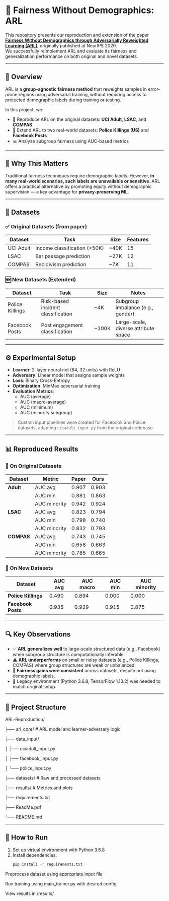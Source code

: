 # 🤖 Fairness Without Demographics: ARL

This repository presents our reproduction and extension of the paper  
**[Fairness Without Demographics through Adversarially Reweighted Learning (ARL)](https://arxiv.org/abs/2006.13114)**, originally published at NeurIPS 2020.  
We successfully reimplement ARL and evaluate its fairness and generalization performance on both original and novel datasets.

---

## 📌 Overview

ARL is a **group-agnostic fairness method** that reweights samples in error-prone regions using adversarial training, without requiring access to protected demographic labels during training or testing.

In this project, we:
- 🔁 Reproduce ARL on the original datasets: **UCI Adult**, **LSAC**, and **COMPAS**
- 🧪 Extend ARL to two real-world datasets: **Police Killings (US)** and **Facebook Posts**
- 📊 Analyze subgroup fairness using AUC-based metrics

---

## 🧠 Why This Matters

Traditional fairness techniques require demographic labels. However, **in many real-world scenarios, such labels are unavailable or sensitive**. ARL offers a practical alternative by promoting equity without demographic supervision — a key advantage for **privacy-preserving ML**.

---

## 📁 Datasets

### ✅ Original Datasets (from paper)
| Dataset     | Task                               | Size     | Features |
|-------------|------------------------------------|----------|----------|
| UCI Adult   | Income classification (>50K)       | ~40K     | 15       |
| LSAC        | Bar passage prediction              | ~27K     | 12       |
| COMPAS      | Recidivism prediction               | ~7K      | 11       |

### 🆕 New Datasets (Extended)
| Dataset           | Task                                     | Size     | Notes                                 |
|-------------------|------------------------------------------|----------|----------------------------------------|
| Police Killings   | Risk-based incident classification       | ~4K      | Subgroup imbalance (e.g., gender)      |
| Facebook Posts    | Post engagement classification           | ~100K    | Large-scale, diverse attribute space   |

---

## ⚙️ Experimental Setup

- **Learner**: 2-layer neural net (64, 32 units) with ReLU
- **Adversary**: Linear model that assigns sample weights
- **Loss**: Binary Cross-Entropy
- **Optimization**: MinMax adversarial training
- **Evaluation Metrics**:
  - AUC (average)
  - AUC (macro-average)
  - AUC (minimum)
  - AUC (minority subgroup)

> Custom input pipelines were created for Facebook and Police datasets, adapting `uciadult_input.py` from the original codebase.

---

## 📊 Reproduced Results

### 🔁 On Original Datasets

| Dataset    | Metric        | Paper        | Ours         |
|------------|----------------|--------------|--------------|
| **Adult**  | AUC avg       | 0.907        | 0.903        |
|            | AUC min       | 0.881        | 0.863        |
|            | AUC minority  | 0.942        | 0.924        |
| **LSAC**   | AUC avg       | 0.823        | 0.794        |
|            | AUC min       | 0.798        | 0.740        |
|            | AUC minority  | 0.832        | 0.793        |
| **COMPAS** | AUC avg       | 0.743        | 0.745        |
|            | AUC min       | 0.658        | 0.663        |
|            | AUC minority  | 0.785        | 0.665        |

### 🧪 On New Datasets

| Dataset            | AUC avg | AUC macro | AUC min | AUC minority |
|--------------------|---------|-----------|---------|---------------|
| **Police Killings**| 0.490   | 0.894     | 0.000   | 0.000         |
| **Facebook Posts** | 0.935   | 0.929     | 0.915   | 0.875         |

---

## 🔍 Key Observations

- ✅ **ARL generalizes well** to large-scale structured data (e.g., Facebook) when subgroup structure is computationally inferable.
- ⚠️ **ARL underperforms** on small or noisy datasets (e.g., Police Killings, COMPAS) where group structures are weak or unbalanced.
- 🔁 **Fairness gains were consistent** across datasets, despite not using demographic labels.
- 🔧 Legacy environment (Python 3.6.8, TensorFlow 1.13.2) was needed to match original setup.

---

## 📁 Project Structure

ARL-Reproduction/

├── arl_core/ # ARL model and learner-adversary logic

├── data_input/

│ ├── uciadult_input.py

│ ├── facebook_input.py

│ └── police_input.py

├── datasets/ # Raw and processed datasets

├── results/ # Metrics and plots

├── requirements.txt

├── ReadMe.pdf

└── README.md



---

## 📌 How to Run

1. Set up virtual environment with Python 3.6.8
2. Install dependencies:
   ```bash
   pip install -r requirements.txt

Preprocess dataset using appropriate input file

Run training using main_trainer.py with desired config

View results in /results/


